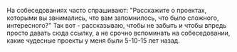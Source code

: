 На собеседованиях часто спрашивают: "Расскажите о проектах, которыми вы звнимались, что вам запомнилось, что было сложного, интересного?" Так вот - рассказываю, чтобы не забыть и чтобы впредь просто давать сюда ссылку, а не срочно вспоминать на собеседовании, какие чудесные проекты у меня были 5-10-15 лет назад.
